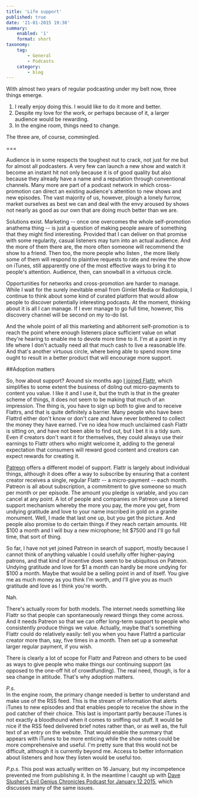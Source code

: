 ```yaml
---
title: 'Life support'
published: true
date: '21-01-2015 19:30'
summary:
    enabled: '1'
    format: short
taxonomy:
    tag:
        - General
        - Podcasts
    category:
        - blog
---
```


With almost two years of regular podcasting under my belt now, three things emerge.  

1. I really enjoy doing this. I would like to do it more and better.  
2. Despite my love for the work, or perhaps because of it, a larger audience would be rewarding.  
3. In the engine room, things need to change.

The three are, of course, commingled.

===

Audience is in some respects the toughest nut to crack, not just for me but for almost all podcasters. A very few can launch a new show and watch it become an instant hit not only because it is of good quality but also because they already have a name and a reputation through conventional channels. Many more are part of a podcast network in which cross-promotion can direct an existing audience's attention to new shows and new episodes. The vast majority of us, however, plough a lonely furrow, market ourselves as best we can and deal with the envy aroused by shows not nearly as good as our own that are doing much better than we are.

Solutions exist. Marketing -- once one overcomes the whole self-promotion anathema thing -- is just a question of making people aware of something that they might find interesting. Provided that I can deliver on that promise with some regularity, casual listeners may turn into an actual audience. And the more of them there are, the more often someone will recommend the show to a friend. Then too, the more people who listen , the more likely some of them will respond to plaintive requests to rate and review the show on iTunes, still apparently one of the most effective ways to bring it to people's attention. Audience, then, can snowball in a virtuous circle.

Opportunities for networks and cross-promotion are harder to manage. While I wait for the surely inevitable email from Gimlet Media or Radiotopia, I continue to think about some kind of curated platform that would allow people to discover potentially interesting podcasts. At the moment, thinking about it is all I can manage. If I ever manage to go full time, however, this discovery channel will be second on my to-do list.

And the whole point of all this marketing and abhorrent self-promotion is to reach the point where enough listeners place sufficient value on what they're hearing to enable me to devote more time to it. I'm at a point in my life where I don't actually need all that much cash to live a reasonable life. And that's another virtuous circle, where being able to spend more time ought to result in a better product that will encourage more support.

##Adoption matters

So, how about support? Around six months ago [I joined Flattr](http://www.jeremycherfas.net/2014/06/15/id-be-flattered-if-you-flattred-this-and-other-stuff/), which simplifies to some extent the business of doling out micro-payments to content you value. I like it and I use it, but the truth is that in the greater scheme of things, it does not seem to be making that much of an impression. The thing is, you have to sign up both to give and to receive Flattrs, and that is quite definitely a barrier. Many people who have been Flattrd either don't know or don't care and have never bothered to collect the money they have earned. I've no idea how much unclaimed cash Flattr is sitting on, and have not been able to find out, but I bet it is a tidy sum. Even if creators don't want it for themselves, they could always use their earnings to Flattr others who might welcome it, adding to the general expectation that consumers will reward good content and creators can expect rewards for creating it.

[Patreon](http://patreon.com) offers a different model of support. Flattr is largely about individual things, although it does offer a way to subscribe by ensuring that a content creator receives a single, regular Flattr -- a micro-payment -- each month. Patreon is all about subscription, a commitment to give someone so much per month or per episode. The amount you pledge is variable, and you can cancel at any point. A lot of people and companies on Patreon use a tiered support mechanism whereby the more you pay, the more you get, from undying gratitude and love to your name inscribed in gold on a granite monument. Well, I made that last one up, but you get the picture. And people also promise to do certain things if they reach certain amounts. Hit $100 a month and I will buy a new microphone; hit $7500 and I'll go full time, that sort of thing.

So far, I have not yet joined Patreon in search of support, mostly because I cannot think of anything valuable I could usefully offer higher-paying patrons, and that kind of incentive does seem to be ubiquitous on Patreon. Undying gratitude and love for $1 a month can hardly be more undying for $100 a month. Maybe that would be a selling point in and of itself. You give me as much money as you think I'm worth, and I'll give you as much gratitude and love as I think you're worth.

Nah.

There's actually room for both models. The internet needs something like Flattr so that people can spontaneously reward things they come across. And it needs Patreon so that we can offer long-term support to people who consistently produce things we value. Actually, maybe that's something Flattr could do relatively easily: tell you when you have Flattrd a particular creator more than, say, five times in a month. Then set up a somewhat larger regular payment, if you wish. 

There is clearly a lot of scope for Flattr and Patreon and others to be used as ways to give people who make things our continuing support (as opposed to the one-off hit of crowdfunding). The real need, though, is for a sea change in attitude. That's why adoption matters. 

*P.s.*  
In the engine room, the primary change needed is better to understand and make use of the RSS feed. This is the stream of information that alerts iTunes to new episodes and that enables people to receive the show in the pod catcher of their choice. This last is important partly because iTunes is not exactly a bloodhound when it comes to sniffing out stuff. It would be nice if the RSS feed delivered brief notes rather than, or as well as, the full text of an entry on the website. That would enable the summary that appears with iTunes to be more enticing while the show notes could be more comprehensive and useful. I'm pretty sure that this would not be difficult, although it is currently beyond me. Access to better information about listeners and how they listen would be useful too.

*P.p.s.*
This post was actually written on 16 January, but my incompetence prevented me from publishing it. In the meantime I caught up with [Dave Slusher's Evil Genius Chronicles Podcast for January 12 2015](http://evilgeniuschronicles.org/2015/01/13/evil-genius-chronicles-podcast-for-january-12-2015-patreon-and-videos/), which discusses many of the same issues.